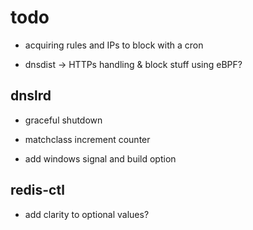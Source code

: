 # todo

- acquiring rules and IPs to block with a cron

- dnsdist -> HTTPs handling & block stuff using eBPF?


## dnslrd

- graceful shutdown

- matchclass increment counter

- add windows signal and build option

## redis-ctl

- add clarity to optional values?